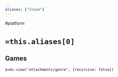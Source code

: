 ```yaml
---
aliases: ["Steam"]
---
```

#platform
# `=this.aliases[0]`

## Games
`$=dv.view("attachments/genre", {recursive: false})`